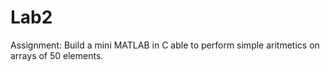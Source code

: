 # Lab2

Assignment: Build a mini MATLAB in C able to perform simple aritmetics on arrays of 50 elements.

